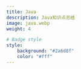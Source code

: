```yaml
---
title: Java
description: Java知识点总结
image: java.webp
weight: 4

# Badge style
style:
    background: "#2a6d8f"
    color: "#fff"
---
```

